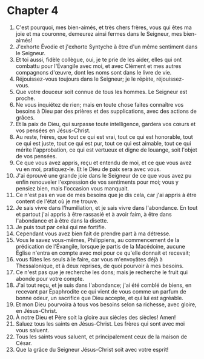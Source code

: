 # Chapter 4

1. C'est pourquoi, mes bien-aimés, et très chers frères, vous qui êtes ma joie et ma couronne, demeurez ainsi fermes dans le Seigneur, mes bien-aimés!
2. J'exhorte Évodie et j'exhorte Syntyche à être d'un même sentiment dans le Seigneur.
3. Et toi aussi, fidèle collègue, oui, je te prie de les aider, elles qui ont combattu pour l'Évangile avec moi, et avec Clément et mes autres compagnons d'œuvre, dont les noms sont dans le livre de vie.
4. Réjouissez-vous toujours dans le Seigneur; je le répète, réjouissez-vous.
5. Que votre douceur soit connue de tous les hommes. Le Seigneur est proche.
6. Ne vous inquiétez de rien; mais en toute chose faites connaître vos besoins à Dieu par des prières et des supplications, avec des actions de grâces.
7. Et la paix de Dieu, qui surpasse toute intelligence, gardera vos cœurs et vos pensées en Jésus-Christ.
8. Au reste, frères, que tout ce qui est vrai, tout ce qui est honorable, tout ce qui est juste, tout ce qui est pur, tout ce qui est aimable, tout ce qui mérite l'approbation, ce qui est vertueux et digne de louange, soit l'objet de vos pensées.
9. Ce que vous avez appris, reçu et entendu de moi, et ce que vous avez vu en moi, pratiquez-le. Et le Dieu de paix sera avec vous.
10. J'ai éprouvé une grande joie dans le Seigneur de ce que vous avez pu enfin renouveler l'expression de vos sentiments pour moi; vous y pensiez bien, mais l'occasion vous manquait.
11. Ce n'est pas en vue de mes besoins que je dis cela, car j'ai appris à être content de l'état où je me trouve.
12. Je sais vivre dans l'humiliation, et je sais vivre dans l'abondance. En tout et partout j'ai appris à être rassasié et à avoir faim, à être dans l'abondance et à être dans la disette.
13. Je puis tout par celui qui me fortifie.
14. Cependant vous avez bien fait de prendre part à ma détresse.
15. Vous le savez vous-mêmes, Philippiens, au commencement de la prédication de l'Évangile, lorsque je partis de la Macédoine, aucune Église n'entra en compte avec moi pour ce qu'elle donnait et recevait;
16. vous fûtes les seuls à le faire, car vous m'envoyâtes déjà à Thessalonique, et à deux reprises, de quoi pourvoir à mes besoins.
17. Ce n'est pas que je recherche les dons; mais je recherche le fruit qui abonde pour votre compte.
18. J'ai tout reçu, et je suis dans l'abondance; j'ai été comblé de biens, en recevant par Épaphrodite ce qui vient de vous comme un parfum de bonne odeur, un sacrifice que Dieu accepte, et qui lui est agréable.
19. Et mon Dieu pourvoira à tous vos besoins selon sa richesse, avec gloire, en Jésus-Christ.
20. À notre Dieu et Père soit la gloire aux siècles des siècles! Amen!
21. Saluez tous les saints en Jésus-Christ. Les frères qui sont avec moi vous saluent.
22. Tous les saints vous saluent, et principalement ceux de la maison de César.
23. Que la grâce du Seigneur Jésus-Christ soit avec votre esprit!

